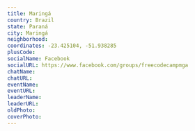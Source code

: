 ```yaml
---
title: Maringá
country: Brazil
state: Paraná
city: Maringá
neighborhood: 
coordinates: -23.425104, -51.938285
plusCode:
socialName: Facebook
socialURL: https://www.facebook.com/groups/freecodecampmga
chatName:
chatURL:
eventName:
eventURL:
leaderName:
leaderURL:
oldPhoto: 
coverPhoto:
---
```


